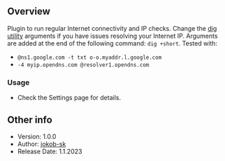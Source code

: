 ## Overview

Plugin to run regular Internet connectivity and IP checks. Change the [dig utility](https://linux.die.net/man/1/dig) arguments if you have issues resolving your Internet IP. Arguments are added at the end of the following command: `dig +short`. Tested with:

- `@ns1.google.com -t txt o-o.myaddr.l.google.com`
- `-4 myip.opendns.com @resolver1.opendns.com`

### Usage

- Check the Settings page for details.


## Other info

- Version: 1.0.0
- Author: [jokob-sk](https://github.com/jokob-sk)
- Release Date: 1.1.2023 